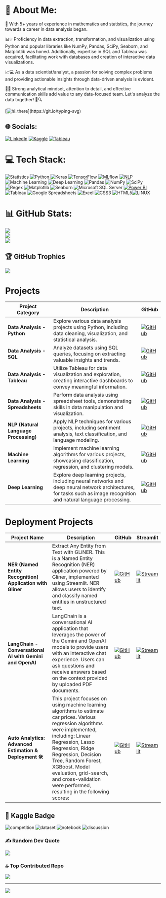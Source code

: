 # 💫 About Me:

🚀  With 5+ years of experience in mathematics and statistics, the journey towards a career in data analysis began. 

📊💡 Proficiency in data extraction, transformation, and visualization using Python and popular libraries like NumPy, Pandas, SciPy, Seaborn, and Matplotlib was honed. Additionally, expertise in SQL and Tableau was acquired, facilitating work with databases and creation of interactive data visualizations.

 📈💻 As a data scientist/analyst, a passion for solving complex problems and providing actionable insights through data-driven analysis is evident. 
 
💪💡 Strong analytical mindset, attention to detail, and effective communication skills add value to any data-focused team. Let's analyze the data together! 🚀🔍

[![hi_there](https://readme-typing-svg.demolab.com?font=Fira+Code&size=25&pause=1000&color=C800006C&background=4C0F0F00&center=true&vCenter=true&width=435&height=30&lines=Hi+%2C+there+!+;Unlocking+the+power+of+data+!)](https://git.io/typing-svg)

## 🌐 Socials:

[![LinkedIn](https://img.shields.io/badge/LinkedIn-%230077B5.svg?logo=linkedin&logoColor=white)](https://linkedin.com/in/huseyincenik) 
[![Kaggle](https://img.shields.io/badge/Kaggle-%2320BEFF.svg?logo=kaggle&logoColor=white)](https://www.kaggle.com/huseyincenik)
[![Tableau](https://img.shields.io/badge/Tableau-%23000000.svg?logo=tableau&logoColor=white)](https://public.tableau.com/app/profile/huseyincenik)

# 💻 Tech Stack:
![Statistics](https://img.shields.io/badge/Statistics-%2312100E.svg?style=for-the-badge) ![Python](https://img.shields.io/badge/python-3670A0?style=for-the-badge&logo=python&logoColor=ffdd54) ![Keras](https://img.shields.io/badge/Keras-%23D00000.svg?style=for-the-badge&logo=Keras&logoColor=white) ![TensorFlow](https://img.shields.io/badge/TensorFlow-%23FF6F00.svg?style=for-the-badge&logo=TensorFlow&logoColor=white) ![MLflow](https://img.shields.io/badge/MLflow-%2307405e.svg?style=for-the-badge&logo=MLflow&logoColor=white) ![NLP](https://img.shields.io/badge/NLP-%2343853D.svg?style=for-the-badge) ![Machine Learning](https://img.shields.io/badge/Machine_Learning-%2302569B.svg?style=for-the-badge) ![Deep Learning](https://img.shields.io/badge/Deep_Learning-%2302569B.svg?style=for-the-badge) ![Pandas](https://img.shields.io/badge/Pandas-%23150458.svg?style=for-the-badge&logo=pandas&logoColor=white) ![NumPy](https://img.shields.io/badge/NumPy-%23013243.svg?style=for-the-badge&logo=numpy&logoColor=white) ![SciPy](https://img.shields.io/badge/SciPy-%230C55A5.svg?style=for-the-badge&logo=scipy&logoColor=white) ![Regex](https://img.shields.io/badge/Regex-%23000000.svg?style=for-the-badge&logo=python&logoColor=white) ![Matplotlib](https://img.shields.io/badge/Matplotlib-%23EE4266.svg?style=for-the-badge&logo=python&logoColor=white) ![Seaborn](https://img.shields.io/badge/Seaborn-%2343B0F1.svg?style=for-the-badge&logo=python&logoColor=white)  ![Microsoft SQL Server](https://img.shields.io/badge/Microsoft_SQL_Server-%23CC2927.svg?style=for-the-badge&logo=microsoft%20sql%20server&logoColor=white) [![Power BI](https://img.shields.io/badge/Power_BI-F2C811?style=for-the-badge&logo=powerbi&logoColor=black)](https://powerbi.microsoft.com/) ![Tableau](https://img.shields.io/badge/Tableau-%23E97627.svg?style=for-the-badge&logo=tableau&logoColor=white) ![Google Spreadsheets](https://img.shields.io/badge/Google_Spreadsheets-%230077B5.svg?style=for-the-badge&logo=Google%20Sheets&logoColor=white) ![Excel](https://img.shields.io/badge/Excel-%21777BB4.svg?style=for-the-badge&logo=Microsoft%20Excel&logoColor=white) ![CSS3](https://img.shields.io/badge/css3-%231572B6.svg?style=for-the-badge&logo=css3&logoColor=white) ![HTML5](https://img.shields.io/badge/html5-%23E34F26.svg?style=for-the-badge&logo=html5&logoColor=white)![LINUX](https://img.shields.io/badge/Linux-FCC624?style=for-the-badge&logo=linux&logoColor=black) 

# 📊 GitHub Stats:
![](https://github-readme-stats.vercel.app/api?username=huseyincenik&theme=slateorange&hide_border=false&include_all_commits=true&count_private=true)<br/>
![](https://github-readme-streak-stats.herokuapp.com/?user=huseyincenik&theme=slateorange&hide_border=false)<br/>
![](https://github-readme-stats.vercel.app/api/top-langs/?username=huseyincenik&theme=slateorange&hide_border=false&include_all_commits=true&count_private=true&layout=compact)


## 🏆 GitHub Trophies
![](https://github-profile-trophy.vercel.app/?username=huseyincenik&theme=juicyfresh&no-frame=false&no-bg=false&margin-w=4)

# Projects

| Project Category | Description | GitHub |
| --- | --- | --- |
| **Data Analysis - Python** | Explore various data analysis projects using Python, including data cleaning, visualization, and statistical analysis. | [![GitHub](https://img.shields.io/badge/GitHub-blue?style=for-the-badge&logo=github)](https://github.com/huseyincenik/data_science/tree/main) |
| **Data Analysis - SQL** | Analyze datasets using SQL queries, focusing on extracting valuable insights and trends. | [![GitHub](https://img.shields.io/badge/GitHub-blue?style=for-the-badge&logo=github)](https://github.com/huseyincenik/SQL---Structured-Query-Language/tree/main) |
| **Data Analysis - Tableau** | Utilize Tableau for data visualization and exploration, creating interactive dashboards to convey meaningful information. | [![GitHub](https://img.shields.io/badge/GitHub-blue?style=for-the-badge&logo=github)](https://github.com/huseyincenik/tableau) |
| **Data Analysis - Spreadsheets** | Perform data analysis using spreadsheet tools, demonstrating skills in data manipulation and visualization. | [![GitHub](https://img.shields.io/badge/GitHub-blue?style=for-the-badge&logo=github)](https://github.com/huseyincenik/spreadsheets) |
| **NLP (Natural Language Processing)** | Apply NLP techniques for various projects, including sentiment analysis, text classification, and language modeling. | [![GitHub](https://img.shields.io/badge/GitHub-blue?style=for-the-badge&logo=github)](https://github.com/huseyincenik/nlp_natural_language_processing) |
| **Machine Learning** | Implement machine learning algorithms for various projects, showcasing classification, regression, and clustering models. | [![GitHub](https://img.shields.io/badge/GitHub-blue?style=for-the-badge&logo=github)](https://github.com/huseyincenik/machine_learning) |
| **Deep Learning** | Explore deep learning projects, including neural networks and deep neural network architectures, for tasks such as image recognition and natural language processing. | [![GitHub](https://img.shields.io/badge/GitHub-blue?style=for-the-badge&logo=github)](https://github.com/huseyincenik/deep_learning) |


# Deployment Projects
| Project Name | Description | GitHub | Streamlit |
| --- | --- | --- | --- |
| **NER (Named Entity Recognition) Application with Gliner** | Extract Any Entity from Text with GLiNER. This is a Named Entity Recognition (NER) application powered by Gliner, implemented using Streamlit. NER allows users to identify and classify named entities in unstructured text. | [![GitHub](https://img.shields.io/badge/GitHub-blue?style=for-the-badge&logo=github)](https://github.com/huseyincenik/streamlit_ner_with_gliner) | [![Streamlit](https://img.shields.io/badge/Streamlit-9cf?style=for-the-badge&logo=streamlit)](https://ner-with-gliner.streamlit.app/) |
| **LangChain - Conversational AI with Gemini and OpenAI** | LangChain is a conversational AI application that leverages the power of the Gemini and OpenAI models to provide users with an interactive chat experience. Users can ask questions and receive answers based on the context provided by uploaded PDF documents. | [![GitHub](https://img.shields.io/badge/GitHub-blue?style=for-the-badge&logo=github)](https://github.com/huseyincenik/streamlit_langchain) | [![Streamlit](https://img.shields.io/badge/Streamlit-9cf?style=for-the-badge&logo=streamlit)](https://chat-with-multiple-pdfs-langchain.streamlit.app/) |
| **Auto Analytics: Advanced Estimation & Deployment 🛠️** | This project focuses on using machine learning algorithms to estimate car prices. Various regression algorithms were implemented, including: Linear Regression, Lasso Regression, Ridge Regression, Decision Tree, Random Forest, XGBoost. Model evaluation, grid-search, and cross-validation were performed, resulting in the following scores: | [![GitHub](https://img.shields.io/badge/GitHub-blue?style=for-the-badge&logo=github)](https://github.com/huseyincenik/auto_analytics_advanced_estimation_and_deployment) | [![Streamlit](https://img.shields.io/badge/Streamlit-9cf?style=for-the-badge&logo=streamlit)](https://auto-price-deployment.streamlit.app/) |





## :pushpin: Kaggle Badge

![competition](https://road-to-kaggle-grandmaster.vercel.app/api/badges/huseyincenik/competition/light)
![dataset](https://road-to-kaggle-grandmaster.vercel.app/api/badges/huseyincenik/dataset/light)
![notebook](https://road-to-kaggle-grandmaster.vercel.app/api/badges/huseyincenik/notebook/light)
![discussion](https://road-to-kaggle-grandmaster.vercel.app/api/badges/huseyincenik/discussion/light)

### ✍️ Random Dev Quote
![](https://quotes-github-readme.vercel.app/api?type=horizontal&theme=gruvbox)

### 🔝 Top Contributed Repo
![](https://github-contributor-stats.vercel.app/api?username=huseyincenik&limit=5&theme=monokai&combine_all_yearly_contributions=true)

---
[![](https://visitcount.itsvg.in/api?id=huseyincenik&label=Profile%20Views&color=10&icon=9&pretty=false)](https://visitcount.itsvg.in)

<!-- Proudly created with GPRM ( https://gprm.itsvg.in ) -->
